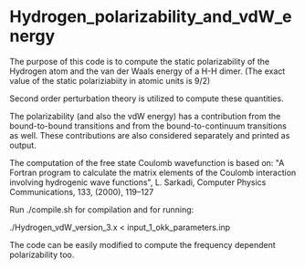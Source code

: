 # Hydrogen_polarizability_and_vdW_energy
The purpose of this code is to compute the static polarizability of the Hydrogen atom and the van der Waals energy of a H-H dimer. (The exact value of the static polariziabiity in atomic units is 9/2)

Second order perturbation theory is utilized to compute these quantities.

The polarizability (and also the vdW energy) has a contribution from the bound-to-bound transitions and from the
bound-to-continuum transitions as well. These contributions are also considered separately and printed as output.

The computation of the free state Coulomb wavefunction is based on:
"A Fortran program to calculate the matrix elements of the Coulomb interaction involving hydrogenic wave functions",
L. Sarkadi, Computer Physics Communications, 133, (2000), 119–127

Run ./compile.sh for compilation and for running:

./Hydrogen_vdW_version_3.x < input_1_okk_parameters.inp

The code can be easily modified to compute the frequency dependent polarizability too.
